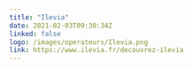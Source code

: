 ```yaml
---
title: "Ilevia"
date: 2021-02-03T09:30:34Z
linked: false
logo: /images/operateurs/Ilevia.png
link: https://www.ilevia.fr/decouvrez-ilevia
---
```

